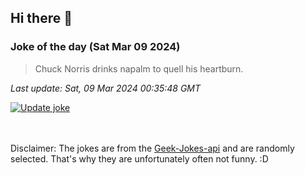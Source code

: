 ## Hi there 👋

### Joke of the day (Sat Mar 09 2024)
<!-- joke -->
>Chuck Norris drinks napalm to quell his heartburn.
<!-- /joke -->

*Last update: Sat, 09 Mar 2024 00:35:48 GMT*

[![Update joke](https://github.com/nclskfm/nclskfm/actions/workflows/joke.yml/badge.svg)](https://github.com/nclskfm/nclskfm/actions/workflows/joke.yml)

<br><br>
Disclaimer: The jokes are from the [Geek-Jokes-api](https://github.com/sameerkumar18/geek-joke-api) and are randomly selected. That's why they are unfortunately often not funny. :D
